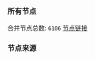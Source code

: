 ### 所有节点
合并节点总数: `6106`
[节点链接](https://github.com/rzhy1/33/raw/master/sub/sub_merge_base64.txt)

### 节点来源
